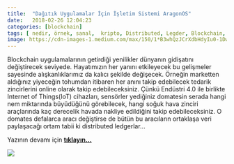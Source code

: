 ```yaml
---
title:  "Dağıtık Uygulamalar İçin İşletim Sistemi AragonOS"
date:   2018-02-26 12:04:23
categories: [blockchain]
tags: [ nedir, örnek, sanal,  kripto, Distributed, Legder, Blockchain, Bitcoin, Mehmet Cem Yücel, Mehmet, Cem, Yucel, Yücel, blockchainturk, blockchainturk.net]
image: https://cdn-images-1.medium.com/max/150/1*B3whQzJCrXdbHdyIu0-1Dw.png
---
```


Blockchain uygulamalarının getirdiği yenilikler dünyanın gidişatını değiştirecek seviyede. Hayatımızın her yanını etkileyecek bu gelişmeler sayesinde alışkanlıklarımız da kalıcı şekilde değişecek. Örneğin marketten aldığınız yiyeceğin tohumdan itibaren her anını takip edebilecek tedarik zincirlerini online olarak takip edebileceksiniz. Çünkü Endüstri 4.0 ile birlikte Internet of Things(IoT) cihazları, sensörler yediğiniz domatesin serada hangi nem miktarında büyüdüğünü görebilecek, hangi soğuk hava zinciri araçlarında kaç derecelik havada nakliye edildiğini takip edebileceksiniz. O domates defalarca aracı değiştirse de bütün bu aracıların ortaklaşa veri paylaşacağı ortam tabii ki distributed ledgerlar...

Yazının devamı için 
<a style="font-weight:bold" href="https://medium.com/blockchainturk/62ef99606559?utm_source=mehmetcemyucel.com&utm_medium=refferal&utm_campaign=blog" target="_blank">tıklayın...</a>  

![](https://cdn-images-1.medium.com/max/800/1*B3whQzJCrXdbHdyIu0-1Dw.png)
